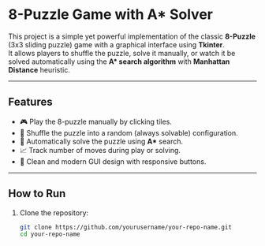 # 8-Puzzle Game with A* Solver

This project is a simple yet powerful implementation of the classic **8-Puzzle** (3x3 sliding puzzle) game with a graphical interface using **Tkinter**.  
It allows players to shuffle the puzzle, solve it manually, or watch it be solved automatically using the **A\* search algorithm** with **Manhattan Distance** heuristic.

---

## Features
- 🎮 Play the 8-puzzle manually by clicking tiles.
- 🔀 Shuffle the puzzle into a random (always solvable) configuration.
- 🧠 Automatically solve the puzzle using **A\*** search.
- 📈 Track number of moves during play or solving.
- 🎨 Clean and modern GUI design with responsive buttons.

---

## How to Run
1. Clone the repository:
   ```bash
   git clone https://github.com/yourusername/your-repo-name.git
   cd your-repo-name
